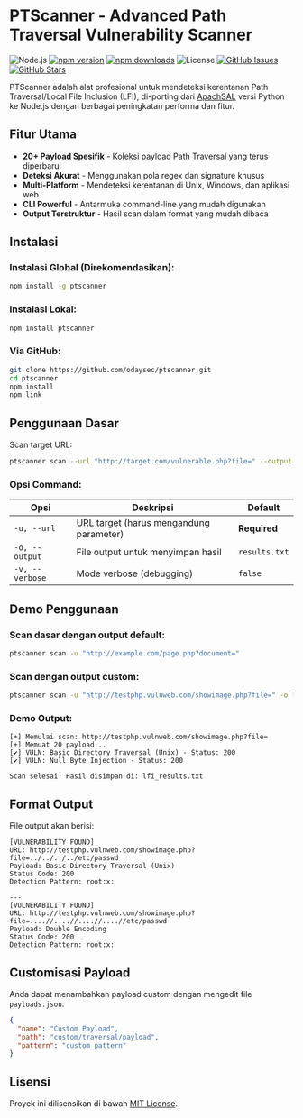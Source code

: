 # PTScanner - Advanced Path Traversal Vulnerability Scanner

![Node.js](https://img.shields.io/badge/node-%3E%3D18.0.0-brightgreen)
[![npm version](https://img.shields.io/npm/v/ptscanner.svg)](https://www.npmjs.com/package/ptscanner)
[![npm downloads](https://img.shields.io/npm/dt/ptscanner.svg)](https://www.npmjs.com/package/ptscanner)
![License](https://img.shields.io/badge/license-MIT-blue)
[![GitHub Issues](https://img.shields.io/github/issues/odaysec/ptscanner)](https://github.com/odaysec/ptscanner/issues)
[![GitHub Stars](https://img.shields.io/github/stars/odaysec/ptscanner)](https://github.com/odaysec/ptscanner/stargazers)


PTScanner adalah alat profesional untuk mendeteksi kerentanan Path Traversal/Local File Inclusion (LFI), di-porting dari [ApachSAL](https://github.com/pwnosec/ApachSAL) versi Python ke Node.js dengan berbagai peningkatan performa dan fitur.

## Fitur Utama

- **20+ Payload Spesifik** - Koleksi payload Path Traversal yang terus diperbarui
- **Deteksi Akurat** - Menggunakan pola regex dan signature khusus
- **Multi-Platform** - Mendeteksi kerentanan di Unix, Windows, dan aplikasi web
- **CLI Powerful** - Antarmuka command-line yang mudah digunakan
- **Output Terstruktur** - Hasil scan dalam format yang mudah dibaca

## Instalasi

### Instalasi Global (Direkomendasikan):

```bash
npm install -g ptscanner
```

### Instalasi Lokal:

```bash
npm install ptscanner
```

### Via GitHub:

```bash
git clone https://github.com/odaysec/ptscanner.git
cd ptscanner
npm install
npm link
```

## Penggunaan Dasar

Scan target URL:

```bash
ptscanner scan --url "http://target.com/vulnerable.php?file=" --output hasil.txt
```

### Opsi Command:

| Opsi        | Deskripsi                                  | Default       |
|-------------|--------------------------------------------|---------------|
| `-u, --url` | URL target (harus mengandung parameter)    | **Required**  |
| `-o, --output` | File output untuk menyimpan hasil       | `results.txt` |
| `-v, --verbose` | Mode verbose (debugging)               | `false`       |

## Demo Penggunaan

### Scan dasar dengan output default:

```bash
ptscanner scan -u "http://example.com/page.php?document="
```

### Scan dengan output custom:

```bash
ptscanner scan -u "http://testphp.vulnweb.com/showimage.php?file=" -o lfi_results.txt
```

### Demo Output:

```
[+] Memulai scan: http://testphp.vulnweb.com/showimage.php?file=
[+] Memuat 20 payload...
[✔] VULN: Basic Directory Traversal (Unix) - Status: 200
[✔] VULN: Null Byte Injection - Status: 200

Scan selesai! Hasil disimpan di: lfi_results.txt
```

## Format Output

File output akan berisi:

```plaintext
[VULNERABILITY FOUND]
URL: http://testphp.vulnweb.com/showimage.php?file=../../../../etc/passwd
Payload: Basic Directory Traversal (Unix)
Status Code: 200
Detection Pattern: root:x:

---
[VULNERABILITY FOUND] 
URL: http://testphp.vulnweb.com/showimage.php?file=....//....//....//....//etc/passwd
Payload: Double Encoding
Status Code: 200
Detection Pattern: root:x:
```

## Customisasi Payload

Anda dapat menambahkan payload custom dengan mengedit file `payloads.json`:

```json
{
  "name": "Custom Payload",
  "path": "custom/traversal/payload",
  "pattern": "custom_pattern"
}
```


## Lisensi
Proyek ini dilisensikan di bawah [MIT License](LICENSE).
